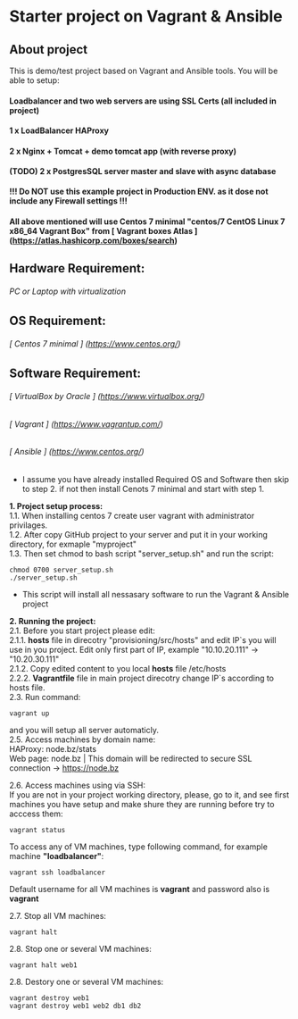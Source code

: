 # Starter project on Vagrant & Ansible

## About project
This is demo/test project based on Vagrant and Ansible tools. You will be able to setup:
#### Loadbalancer and two web servers are using SSL Certs (all included in project)
#### 1 x LoadBalancer HAProxy
#### 2 x Nginx + Tomcat + demo tomcat app (with reverse proxy)
#### (TODO) 2 x PostgresSQL server master and slave with async database

**!!! Do NOT use this example project in Production ENV. as it dose not include any Firewall settings !!!**

#### All above mentioned will use Centos 7 minimal "centos/7 CentOS Linux 7 x86_64 Vagrant Box" from [ Vagrant boxes Atlas ]  (https://atlas.hashicorp.com/boxes/search)

## Hardware Requirement:
###### PC or Laptop with virtualization

## OS Requirement:
###### [ Centos 7 minimal ] (https://www.centos.org/)

## Software Requirement:
###### [ VirtualBox by Oracle ] (https://www.virtualbox.org/)
###### [ Vagrant ] (https://www.vagrantup.com/)
###### [ Ansible ] (https://www.centos.org/)

* I assume you have already installed Required OS and Software then skip to step 2. if not then install Cenots 7 minimal and start with step 1. <br />

**1. Project setup process:**<br />
1.1. When installing centos 7 create user vagrant with administrator privilages.<br />
1.2. After copy GitHub project to your server and put it in your working directory, for exmaple "myproject" <br />
1.3. Then set chmod to bash script "server_setup.sh" and run the script:
```
chmod 0700 server_setup.sh
./server_setup.sh
```
* This script will install all nessasary software to run the Vagrant & Ansible project <br />

**2. Running the project:**<br />
2.1. Before you start project please edit:<br />
2.1.1. **hosts** file in direcotry "provisioning/src/hosts" and edit IP\`s you will use in you project. Edit only first part of IP, example "10.10.20.111" -> "10.20.30.111"<br />
2.1.2. Copy edited content to you local **hosts** file /etc/hosts<br />
2.2.2. **Vagrantfile** file in main project direcotry change IP\`s according to hosts file.<br />
2.3. Run command: 
```
vagrant up
```
and you will setup all server automaticly.<br />
2.5. Access machines by domain name:<br />
HAProxy: node.bz/stats<br />
Web page: node.bz | This domain will be redirected to secure SSL connection -> https://node.bz<br />

2.6. Access machines using via SSH:<br />
If you are not in your project working directory, please, go to it, and see first machines you have setup and make shure they are running before try to acccess them:
```
vagrant status
```
To access any of VM machines, type following command, for example machine **"loadbalancer"**:<br />
```
vagrant ssh loadbalancer
```
Default username for all VM machines is **vagrant** and password also is **vagrant**

2.7. Stop all VM machines:<br />
```
vagrant halt
```
2.8. Stop one or several VM machines:<br />
```
vagrant halt web1
```

2.8. Destory one or several VM machines:<br />
```
vagrant destroy web1
vagrant destroy web1 web2 db1 db2
```
